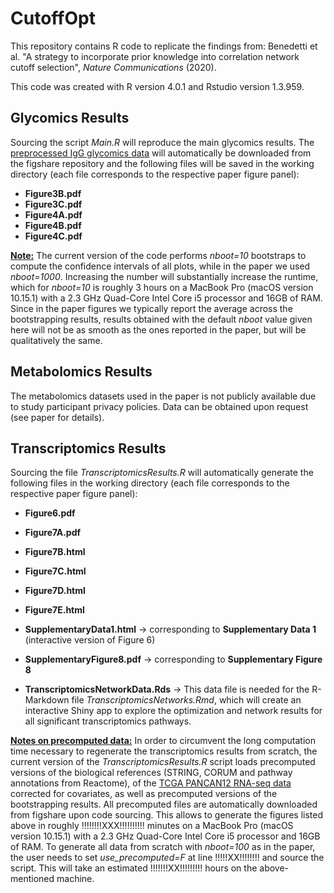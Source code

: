 # CutoffOpt

This repository contains R code to replicate the findings from: Benedetti et al. "A strategy to incorporate prior knowledge into correlation network cutoff selection", _Nature Communications_ (2020).

This code was created with R version 4.0.1 and Rstudio version 1.3.959.

## Glycomics Results

Sourcing the script _Main.R_ will reproduce the main glycomics results. The [preprocessed IgG glycomics data](https://doi.org/10.6084/m9.figshare.5335861) will automatically be downloaded from the figshare repository and the following files will be saved in the working directory (each file corresponds to the respective paper figure panel):

- **Figure3B.pdf** 
- **Figure3C.pdf** 
- **Figure4A.pdf** 
- **Figure4B.pdf** 
- **Figure4C.pdf** 

<ins>**Note:**</ins>
The current version of the code performs _nboot=10_ bootstraps to compute the confidence intervals of all plots, while in the paper we used _nboot=1000_. Increasing the number will substantially increase the runtime, which for _nboot=10_ is roughly 3 hours on a MacBook Pro (macOS version 10.15.1) with a 2.3 GHz Quad-Core Intel Core i5 processor and 16GB of RAM. Since in the paper figures we typically report the average across the bootstrapping results, results obtained with the default _nboot_ value given here will not be as smooth as the ones reported in the paper, but will be qualitatively the same.

## Metabolomics Results

The metabolomics datasets used in the paper is not publicly available due to study participant privacy policies. Data can be obtained upon request (see paper for details).

## Transcriptomics Results

Sourcing the file _TranscriptomicsResults.R_ will automatically generate the following files in the working directory (each file corresponds to the respective paper figure panel):

- **Figure6.pdf** 
- **Figure7A.pdf** 
- **Figure7B.html** 
- **Figure7C.html** 
- **Figure7D.html** 
- **Figure7E.html**  

- **SupplementaryData1.html** -> corresponding to **Supplementary Data 1**  (interactive version of Figure 6)
- **SupplementaryFigure8.pdf** -> corresponding to **Supplementary Figure 8** 

- **TranscriptomicsNetworkData.Rds** -> This data file is needed for the R-Markdown file _TranscriptomicsNetworks.Rmd_, which will create an interactive Shiny app to explore the optimization and network results for all significant transcriptomics pathways.

<ins>**Notes on precomputed data:**</ins>
In order to circumvent the long computation time necessary to regenerate the transcriptomics results from scratch, the current version of the _TranscriptomicsResults.R_ script loads precomputed versions of the biological references (STRING, CORUM and pathway annotations from Reactome), of the [TCGA PANCAN12 RNA-seq data](https://xenabrowser.net/datapages/?cohort=TCGA%20PANCAN12%20(PANCAN12)&addHub=https%3A%2F%2Flegacy.xenahubs.net&removeHub=https%3A%2F%2Fxena.treehouse.gi.ucsc.edu%3A443) corrected for covariates, as well as precomputed versions of the bootstrapping results. All precomputed files are automatically downloaded from figshare upon code sourcing. This allows to generate the figures listed above in roughly !!!!!!!!XXX!!!!!!!!!! minutes on a MacBook Pro (macOS version 10.15.1) with a 2.3 GHz Quad-Core Intel Core i5 processor and 16GB of RAM. To generate all data from scratch with _nboot=100_ as in the paper, the user needs to set _use_precomputed=F_ at line !!!!!XX!!!!!!!! and source the script. This will take an estimated !!!!!!!XX!!!!!!!!! hours on the above-mentioned machine.

